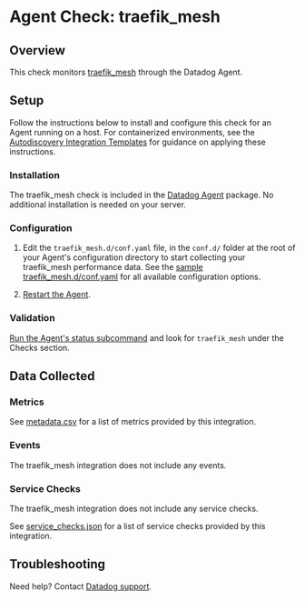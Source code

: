# Agent Check: traefik_mesh

## Overview

This check monitors [traefik_mesh][1] through the Datadog Agent.

## Setup

Follow the instructions below to install and configure this check for an Agent running on a host. For containerized environments, see the [Autodiscovery Integration Templates][3] for guidance on applying these instructions.

### Installation

The traefik_mesh check is included in the [Datadog Agent][2] package.
No additional installation is needed on your server.

### Configuration

1. Edit the `traefik_mesh.d/conf.yaml` file, in the `conf.d/` folder at the root of your Agent's configuration directory to start collecting your traefik_mesh performance data. See the [sample traefik_mesh.d/conf.yaml][4] for all available configuration options.

2. [Restart the Agent][5].

### Validation

[Run the Agent's status subcommand][6] and look for `traefik_mesh` under the Checks section.

## Data Collected

### Metrics

See [metadata.csv][7] for a list of metrics provided by this integration.

### Events

The traefik_mesh integration does not include any events.

### Service Checks

The traefik_mesh integration does not include any service checks.

See [service_checks.json][8] for a list of service checks provided by this integration.

## Troubleshooting

Need help? Contact [Datadog support][9].


[1]: **LINK_TO_INTEGRATION_SITE**
[2]: https://app.datadoghq.com/account/settings/agent/latest
[3]: https://docs.datadoghq.com/agent/kubernetes/integrations/
[4]: https://github.com/DataDog/integrations-core/blob/master/traefik_mesh/datadog_checks/traefik_mesh/data/conf.yaml.example
[5]: https://docs.datadoghq.com/agent/guide/agent-commands/#start-stop-and-restart-the-agent
[6]: https://docs.datadoghq.com/agent/guide/agent-commands/#agent-status-and-information
[7]: https://github.com/DataDog/integrations-core/blob/master/traefik_mesh/metadata.csv
[8]: https://github.com/DataDog/integrations-core/blob/master/traefik_mesh/assets/service_checks.json
[9]: https://docs.datadoghq.com/help/
